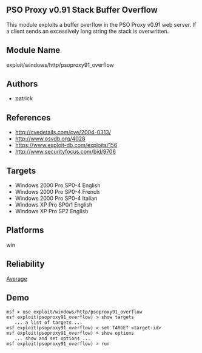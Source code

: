 ## PSO Proxy v0.91 Stack Buffer Overflow

This module exploits a buffer overflow in the PSO Proxy 
v0.91 web server. If a client sends an excessively long 
string the stack is overwritten.


## Module Name
exploit/windows/http/psoproxy91_overflow

## Authors
* patrick


## References
* http://cvedetails.com/cve/2004-0313/
* http://www.osvdb.org/4028
* https://www.exploit-db.com/exploits/156
* http://www.securityfocus.com/bid/9706



## Targets
* Windows 2000 Pro SP0-4 English
* Windows 2000 Pro SP0-4 French
* Windows 2000 Pro SP0-4 Italian
* Windows XP Pro SP0/1 English
* Windows XP Pro SP2 English


## Platforms
win

## Reliability
[Average](https://github.com/rapid7/metasploit-framework/wiki/Exploit-Ranking)

## Demo

```
msf > use exploit/windows/http/psoproxy91_overflow
msf exploit(psoproxy91_overflow) > show targets
   ... a list of targets ...
msf exploit(psoproxy91_overflow) > set TARGET <target-id>
msf exploit(psoproxy91_overflow) > show options
   ... show and set options ...
msf exploit(psoproxy91_overflow) > run
```
    
    